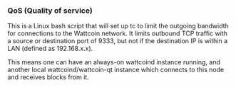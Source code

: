 ### QoS (Quality of service) ###

This is a Linux bash script that will set up tc to limit the outgoing bandwidth for connections to the Wattcoin network. It limits outbound TCP traffic with a source or destination port of 9333, but not if the destination IP is within a LAN (defined as 192.168.x.x).

This means one can have an always-on wattcoind instance running, and another local wattcoind/wattcoin-qt instance which connects to this node and receives blocks from it.

